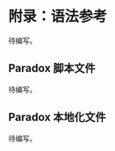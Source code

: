 # 附录：语法参考

待编写。

<!-- @ai-generated DS
本节提供关于语法的权威参考信息，采用简洁的技术文档风格。
目标是成为开发过程中的速查手册，方便快速定位关键信息。
-->

## Paradox 脚本文件

待编写。

<!-- @ai-generated DS
描述：脚本语法权威参考
编写思路：
- 语法结构：块/键值对/列表的规范格式
- 特殊语法：内联脚本/表达式的高级用法
- 注释规范：支持的单行和多行注释
- 示例：展示符合规范的事件脚本结构
-->

## Paradox 本地化文件

待编写。

<!-- @ai-generated DS
描述：.yml本地化文件完整规范
编写思路：
- 文件结构：键值对组织标准
- 富文本标记：§符号命令全集
- 多语言支持：locale代码标准
- 示例：展示包含条件表达式的复杂本地化条目
-->
